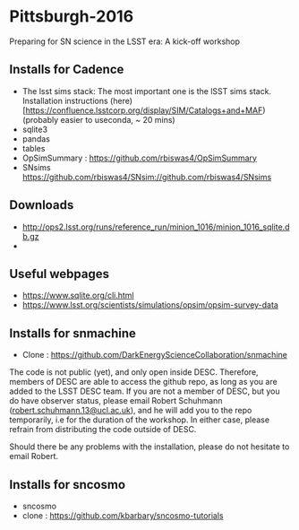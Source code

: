 # Pittsburgh-2016
Preparing for SN science in the LSST era: A kick-off workshop


## Installs for Cadence
- The lsst sims stack: The most important one is the lSST sims stack. Installation instructions (here)[https://confluence.lsstcorp.org/display/SIM/Catalogs+and+MAF) (probably easier to useconda, ~ 20 mins)
- sqlite3 
- pandas
- tables
- OpSimSummary : https://github.com/rbiswas4/OpSimSummary
- SNsims https://github.com/rbiswas4/SNsim://github.com/rbiswas4/SNsims 
## Downloads
- http://ops2.lsst.org/runs/reference_run/minion_1016/minion_1016_sqlite.db.gz 
- 
## Useful webpages
- https://www.sqlite.org/cli.html
- https://www.lsst.org/scientists/simulations/opsim/opsim-survey-data


## Installs for snmachine
- Clone : https://github.com/DarkEnergyScienceCollaboration/snmachine

The code is not public (yet), and only open inside DESC. Therefore, members of DESC are able to access the github repo, as long as you are added to the LSST DESC team. If you are not a member of DESC, but you do have observer status, please email Robert Schuhmann (robert.schuhmann.13@ucl.ac.uk), and he will add you to the repo temporarily, i.e for the duration of the workshop. In either case, please refrain from distributing the code outside of DESC.

Should there be any problems with the installation, please do not hesitate to email Robert.


## Installs for sncosmo
- sncosmo
- clone : https://github.com/kbarbary/sncosmo-tutorials
